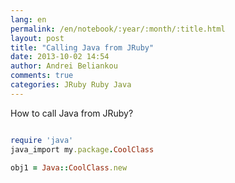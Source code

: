 ```yaml
---
lang: en
permalink: /en/notebook/:year/:month/:title.html
layout: post
title: "Calling Java from JRuby"
date: 2013-10-02 14:54
author: Andrei Beliankou
comments: true
categories: JRuby Ruby Java
---
```


How to call Java from JRuby?

``` ruby

require 'java'
java_import my.package.CoolClass

obj1 = Java::CoolClass.new

```
